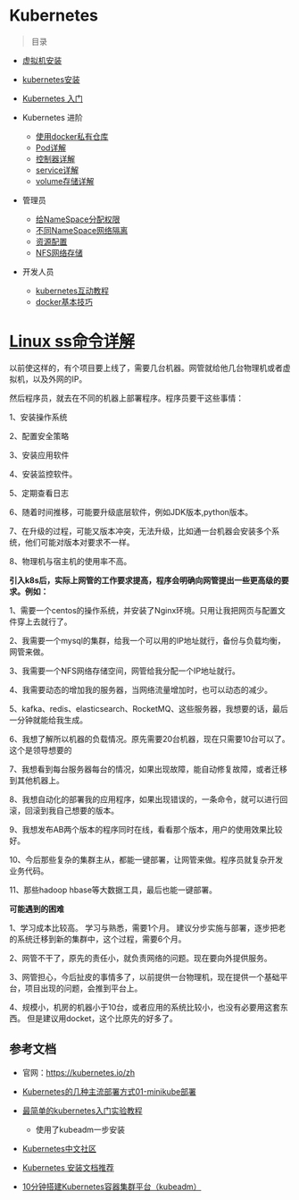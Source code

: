 # Kubernetes



> 目录

* [虚拟机安装](virtualbox.md)

* [kubernetes安装](kubernetes-install.md)

* [Kubernetes 入门](kubernetes-quict-start.md)

* Kubernetes 进阶

  * [使用docker私有仓库](https://segmentfault.com/a/1190000015108428)
  * [Pod详解](kubernetes-detail-pod.md)
  * [控制器详解](kubernetes-detail-controller.md)
  * [service详解](kubernetes-detail-service.md)
  * [volume存储详解](kubernetes-detail-volume.md)
  
* 管理员

  * [给NameSpace分配权限](kubernetes-admin-usercount.md)
  * [不同NameSpace网络隔离](kubernetes-network.md)
  * [资源配置](kubernetes-admin-resource.md)
  * [NFS网络存储](nfs.md)

* 开发人员

  * [kubernetes互动教程](kubernetes-code.md)
  * [docker基本技巧](docker-menu.md)

  



# [Linux ss命令详解](https://www.cnblogs.com/ftl1012/p/ss.html)



以前使这样的，有个项目要上线了，需要几台机器。网管就给他几台物理机或者虚拟机，以及外网的IP。

然后程序员，就去在不同的机器上部署程序。程序员要干这些事情：

1、安装操作系统

2、配置安全策略

3、安装应用软件

4、安装监控软件。

5、定期查看日志

6、随着时间推移，可能要升级底层软件，例如JDK版本,python版本。

7、在升级的过程，可能又版本冲突，无法升级，比如通一台机器会安装多个系统，他们可能对版本对要求不一样。

8、物理机与宿主机的使用率不高。



**引入k8s后，实际上网管的工作要求提高，程序会明确向网管提出一些更高级的要求。例如：**

1、需要一个centos的操作系统，并安装了Nginx环境。只用让我把网页与配置文件穿上去就行了。

2、我需要一个mysql的集群，给我一个可以用的IP地址就行，备份与负载均衡，网管来做。

3、我需要一个NFS网络存储空间，网管给我分配一个IP地址就行。

4、我需要动态的增加我的服务器，当网络流量增加时，也可以动态的减少。

5、kafka、redis、elasticsearch、RocketMQ、这些服务器，我想要的话，最后一分钟就能给我生成。

6、我想了解所以机器的负载情况。原先需要20台机器，现在只需要10台可以了。这个是领导想要的

7、我想看到每台服务器每台的情况，如果出现故障，能自动修复故障，或者迁移到其他机器上。

8、我想自动化的部署我的应用程序，如果出现错误的，一条命令，就可以进行回滚，回滚到我自己想要的版本。

9、我想发布AB两个版本的程序同时在线，看看那个版本，用户的使用效果比较好。

10、今后那些复杂的集群主从，都能一键部署，让网管来做。程序员就复杂开发业务代码。

11、那些hadoop hbase等大数据工具，最后也能一键部署。



**可能遇到的困难**

1、学习成本比较高。 学习与熟悉，需要1个月。 建议分步实施与部署，逐步把老的系统迁移到新的集群中，这个过程，需要6个月。

2、网管不干了，原先的责任小，就负责网络的问题。现在要向外提供服务。

3、网管担心，今后扯皮的事情多了，以前提供一台物理机，现在提供一个基础平台，项目出现的问题，会推到平台上。

4、规模小，机房的机器小于10台，或者应用的系统比较小，也没有必要用这套东西。 但是建议用docket，这个比原先的好多了。





## 参考文档

* 官网：https://kubernetes.io/zh

* [Kubernetes的几种主流部署方式01-minikube部署](https://segmentfault.com/a/1190000018607114)
* [最简单的kubernetes入门实验教程](https://www.jianshu.com/p/f4c2104ba90a)
  * 使用了kubeadm一步安装
* [Kubernetes中文社区](http://docs.kubernetes.org.cn/)
* [Kubernetes 安装文档推荐](https://www.kubernetes.org.cn/5650.html)
* [10分钟搭建Kubernetes容器集群平台（kubeadm）](https://blog.51cto.com/lizhenliang/2296100?tdsourcetag=s_pcqq_aiomsg)

